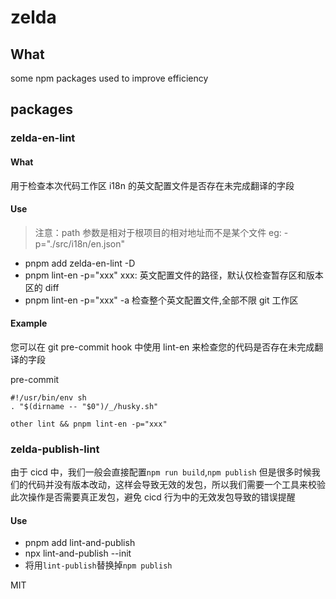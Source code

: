 # zelda

## What

some npm packages used to improve efficiency

## packages

### zelda-en-lint

#### What

用于检查本次代码工作区 i18n 的英文配置文件是否存在未完成翻译的字段

#### Use

> 注意：path 参数是相对于根项目的相对地址而不是某个文件 eg: -p="./src/i18n/en.json"

- pnpm add zelda-en-lint -D
- pnpm lint-en -p="xxx" xxx: 英文配置文件的路径，默认仅检查暂存区和版本区的 diff
- pnpm lint-en -p="xxx" -a 检查整个英文配置文件,全部不限 git 工作区

#### Example

您可以在 git pre-commit hook 中使用 lint-en 来检查您的代码是否存在未完成翻译的字段

pre-commit

```
#!/usr/bin/env sh
. "$(dirname -- "$0")/_/husky.sh"

other lint && pnpm lint-en -p="xxx"
```

### zelda-publish-lint

由于 cicd 中，我们一般会直接配置`npm run build`,`npm publish` 但是很多时候我们的代码并没有版本改动，这样会导致无效的发包，所以我们需要一个工具来校验此次操作是否需要真正发包，避免 cicd 行为中的无效发包导致的错误提醒

#### Use

- pnpm add lint-and-publish
- npx lint-and-publish --init
- 将用`lint-publish`替换掉`npm publish`

MIT

